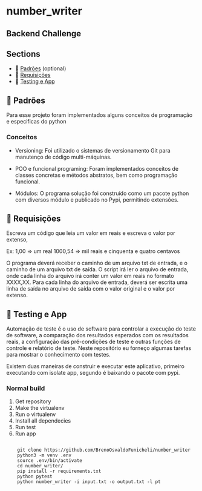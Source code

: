 # number_writer

 

## Backend Challenge 



## Sections

* :scroll: [Padrões](#scroll-patterns) (optional)
* :blue_book: [Requisições](#blue_book-requirements)
* :postbox: [Testing e App](#postbox-testing)

## :scroll: Padrões

Para esse projeto foram implementados alguns conceitos de programação e especificas do python

### Conceitos

* Versioning: Foi utilizado o sistemas de versionamento Git para manutenço de código multi-máquinas.

* POO e funcional programing: Foram implementados conceitos de classes concretas e métodos abstratos, bem como programação funcional.

* Módulos: O programa solução foi construído como um pacote python com diversos módulo e publicado no Pypi, permitindo extensões.


## :blue_book: Requisições


Escreva um código que leia um valor em reais e escreva o valor por extenso,

Ex: 1,00 => um real
1000,54 => mil reais e cinquenta e quatro centavos

O programa deverá receber o caminho de um arquivo txt de entrada, e o caminho de um arquivo txt de saída. O script irá ler o arquivo de entrada, onde cada linha do arquivo irá conter um valor em reais no formato XXXX,XX.  Para cada linha do arquivo de entrada, deverá ser escrita uma linha de saída no arquivo de saída com o valor original e o valor por extenso.



## :postbox: Testing e App

Automação de teste é o uso de software para controlar a execução do teste de software, a comparação dos resultados esperados com os resultados reais, a configuração das pré-condições de teste e outras funções de controle e relatório de teste.
Neste repositório eu forneço algumas tarefas para mostrar o conhecimento com testes.


Existem duas maneiras de construir e executar este aplicativo, primeiro executando com isolate app, segundo é baixando o pacote com pypi.

### Normal build

1. Get repository
2. Make the virtualenv
3. Run o virtualenv
4. Install all dependecies
5. Run test
6. Run app

```console

    git clone https://github.com/BrenoOsvaldoFunicheli/number_writer
    python3 -m venv .env
    source .env/bin/activate
    cd number_writer/
    pip install -r requirements.txt
    python pytest
    python number_writer -i input.txt -o output.txt -l pt

```


